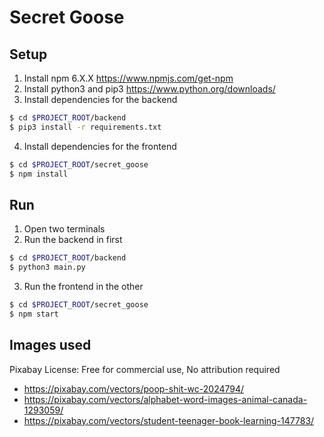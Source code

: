 # Secret Goose

## Setup

1. Install npm 6.X.X https://www.npmjs.com/get-npm
2. Install python3 and pip3 https://www.python.org/downloads/
3. Install dependencies for the backend
```sh
$ cd $PROJECT_ROOT/backend
$ pip3 install -r requirements.txt
```
4. Install dependencies for the frontend
```sh
$ cd $PROJECT_ROOT/secret_goose
$ npm install
```

## Run

1. Open two terminals
2. Run the backend in first
``` sh
$ cd $PROJECT_ROOT/backend
$ python3 main.py
```
3. Run the frontend in the other
```sh
$ cd $PROJECT_ROOT/secret_goose
$ npm start
```


## Images used

Pixabay License: Free for commercial use, No attribution required

- https://pixabay.com/vectors/poop-shit-wc-2024794/
- https://pixabay.com/vectors/alphabet-word-images-animal-canada-1293059/
- https://pixabay.com/vectors/student-teenager-book-learning-147783/